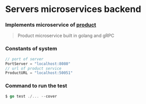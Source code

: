 # Servers microservices backend

### Implements microservice of [product](https://github.com/isaqueveras/products-microservice)
> Product microservice built in golang and gRPC

### Constants of system
```go
// port of server
PortServer = "localhost:8080"
// url of product service
ProductURL = "localhost:50051"
```

### Command to run the test
```go
$ go test ./... --cover
```
